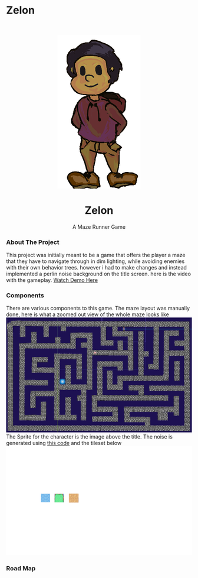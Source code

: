 # Zelon
 
<br />
<p align="center">
  <a href="https://github.com/TinsaeK/Zelon">
    <img src="players2.png" alt="Logo" width="226" height="416">
  </a>

  <h1 align="center">Zelon</h1>

  <p align="center">
    A Maze Runner Game
    <br />
  </p>
</p>

<h3> About The Project</h3>
This project was initially meant to be a game that offers the player a maze that they have to navigate through in dim lighting, while avoiding enemies with their own behavior trees. however i had to make changes and instead implemented a perlin noise background on the title screen. here is the video with the gameplay.
<a href="https://youtu.be/tnhgFXnAku0">Watch Demo Here</a>

<h3> Components</h3>
There are various components to this game. The maze layout was manually done, here is what a zoomed out view of the whole maze looks like
<img src="https://github.com/TinsaeK/Zelon/blob/main/mazelayout.PNG">
 The Sprite for the character is the image above the title. The noise is generated using <a href="https://github.com/TinsaeK/Zelon/blob/main/perlin.gd">this code</a> and the tileset below
<img src="https://github.com/TinsaeK/Zelon/blob/main/tileses.png">
<h3> Road Map</h3>
